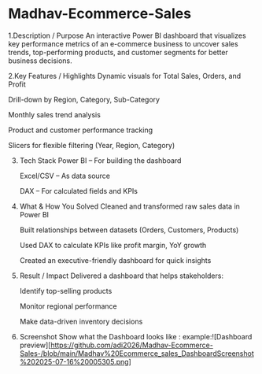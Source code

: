 # Madhav-Ecommerce-Sales

1.Description / Purpose
An interactive Power BI dashboard that visualizes key performance metrics of an e-commerce business to uncover sales trends, top-performing products, and customer segments for better business decisions.

2.Key Features / Highlights 
Dynamic visuals for Total Sales, Orders, and Profit

Drill-down by Region, Category, Sub-Category

Monthly sales trend analysis

Product and customer performance tracking

Slicers for flexible filtering (Year, Region, Category)

3. Tech Stack
   Power BI – For building the dashboard

   Excel/CSV – As data source

   DAX – For calculated fields and KPIs

4. What & How You Solved
   Cleaned and transformed raw sales data in Power BI

   Built relationships between datasets (Orders, Customers, Products)

   Used DAX to calculate KPIs like profit margin, YoY growth

   Created an executive-friendly dashboard for quick insights

5. Result / Impact
   Delivered a dashboard that helps stakeholders:

   Identify top-selling products

   Monitor regional performance

   Make data-driven inventory decisions

6. Screenshot
   Show what the Dashboard looks like :
   example:![Dashboard preview][https://github.com/adi2026/Madhav-Ecommerce-Sales-/blob/main/Madhav%20Ecommerce_sales_DashboardScreenshot%202025-07-16%20005305.png]
